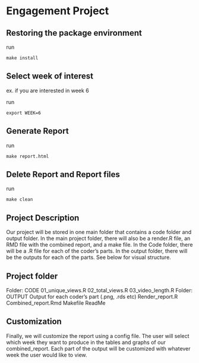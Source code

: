 # Engagement Project

## Restoring the package environment

run

```{bash}
make install
```

## Select week of interest

ex. if you are interested in week 6

run

```{bash}
export WEEK=6
```

## Generate Report

run

```{bash}
make report.html
```

## Delete Report and Report files

run

```{bash}
make clean
```

## Project Description

Our project will be stored in one main folder that contains a code folder and output folder. In the main project folder, there will also be a render.R file, an RMD file with the combined report, and a make file. In the Code folder, there will be a .R file for each of the coder’s parts. In the output folder, there will be the outputs for each of the parts. See below for visual structure. 
## Project folder
Folder: CODE
  01_unique_views.R
  02_total_views.R
  03_video_length.R
Folder: OUTPUT
  Output for each coder’s part (.png, .rds etc)
Render_report.R
Combined_report.Rmd
Makefile
ReadMe
 
## Customization
Finally, we will customize the report using a config file. The user will select which week they want to produce in the tables and graphs of our combined_report. Each part of the output will be customized with whatever week the user would like to view.  
